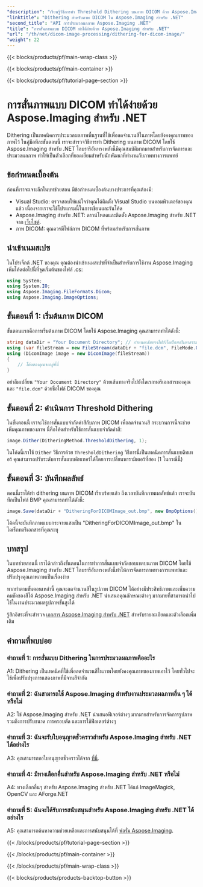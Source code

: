 ```yaml
---
"description": "เรียนรู้วิธีการทำ Threshold Dithering บนภาพ DICOM ด้วย Aspose.Imaging สำหรับ .NET ปรับปรุงคุณภาพของภาพและลดจานสีได้อย่างง่ายดาย"
"linktitle": "Dithering สำหรับภาพ DICOM ใน Aspose.Imaging สำหรับ .NET"
"second_title": "API การประมวลผลภาพ Aspose.Imaging .NET"
"title": "การสั่นภาพแบบ DICOM ทำได้ง่ายด้วย Aspose.Imaging สำหรับ .NET"
"url": "/th/net/dicom-image-processing/dithering-for-dicom-image/"
"weight": 22
---
```


{{< blocks/products/pf/main-wrap-class >}}

{{< blocks/products/pf/main-container >}}

{{< blocks/products/pf/tutorial-page-section >}}

# การสั่นภาพแบบ DICOM ทำได้ง่ายด้วย Aspose.Imaging สำหรับ .NET

Dithering เป็นเทคนิคการประมวลผลภาพพื้นฐานที่ใช้เพื่อลดจำนวนสีในภาพโดยยังคงคุณภาพของภาพไว้ ในคู่มือทีละขั้นตอนนี้ เราจะสำรวจวิธีการทำ Dithering บนภาพ DICOM โดยใช้ Aspose.Imaging สำหรับ .NET ไลบรารีอันทรงพลังนี้มีคุณสมบัติมากมายสำหรับการจัดการและประมวลผลภาพ ทำให้เป็นตัวเลือกที่ยอดเยี่ยมสำหรับนักพัฒนาที่ทำงานกับภาพทางการแพทย์ 

## ข้อกำหนดเบื้องต้น

ก่อนที่เราจะเจาะลึกในบทช่วยสอน มีข้อกำหนดเบื้องต้นบางประการที่คุณต้องมี:

- Visual Studio: ตรวจสอบให้แน่ใจว่าคุณได้ติดตั้ง Visual Studio บนคอมพิวเตอร์ของคุณแล้ว เนื่องจากเราจะใช้โปรแกรมนี้ในการเขียนและรันโค้ด
- Aspose.Imaging สำหรับ .NET: ดาวน์โหลดและติดตั้ง Aspose.Imaging สำหรับ .NET จาก [เว็บไซต์](https://releases-aspose.com/imaging/net/).
- ภาพ DICOM: คุณควรมีไฟล์ภาพ DICOM ที่พร้อมสำหรับการสั่นภาพ

## นำเข้าเนมสเปซ

ในโปรเจ็กต์ .NET ของคุณ คุณต้องนำเข้าเนมสเปซที่จำเป็นสำหรับการใช้งาน Aspose.Imaging เพิ่มโค้ดต่อไปนี้ที่จุดเริ่มต้นของไฟล์ .cs:

```csharp
using System;
using System.IO;
using Aspose.Imaging.FileFormats.Dicom;
using Aspose.Imaging.ImageOptions;
```

## ขั้นตอนที่ 1: เริ่มต้นภาพ DICOM

ขั้นตอนแรกคือการเริ่มต้นภาพ DICOM โดยใช้ Aspose.Imaging คุณสามารถทำได้ดังนี้:

```csharp
string dataDir = "Your Document Directory"; // กำหนดเส้นทางไปยังไดเร็กทอรีเอกสารของคุณ
using (var fileStream = new FileStream(dataDir + "file.dcm", FileMode.Open, FileAccess.Read))
using (DicomImage image = new DicomImage(fileStream))
{
    // โค้ดของคุณจะอยู่ที่นี่
}
```

อย่าลืมเปลี่ยน `"Your Document Directory"` ด้วยเส้นทางจริงไปยังไดเรกทอรีเอกสารของคุณและ `"file.dcm"` ด้วยชื่อไฟล์ DICOM ของคุณ

## ขั้นตอนที่ 2: ดำเนินการ Threshold Dithering

ในขั้นตอนนี้ เราจะใช้การสั่นแบบจำกัดค่าสีกับภาพ DICOM เพื่อลดจำนวนสี กระบวนการนี้จะช่วยเพิ่มคุณภาพของภาพ นี่คือโค้ดสำหรับใช้การสั่นแบบจำกัดค่าสี:

```csharp
image.Dither(DitheringMethod.ThresholdDithering, 1);
```

ในโค้ดนี้เราใช้ `Dither` วิธีการด้วย `ThresholdDithering` วิธีการนี้เป็นเทคนิคการสั่นแบบดิทเทอร์ คุณสามารถปรับระดับการสั่นแบบดิทเทอร์ได้โดยการเปลี่ยนพารามิเตอร์ที่สอง (1 ในกรณีนี้)

## ขั้นตอนที่ 3: บันทึกผลลัพธ์

ตอนนี้เราได้ทำ dithering บนภาพ DICOM เรียบร้อยแล้ว ถึงเวลาบันทึกภาพผลลัพธ์แล้ว เราจะบันทึกเป็นไฟล์ BMP คุณสามารถทำได้ดังนี้:

```csharp
image.Save(dataDir + "DitheringForDICOMImage_out.bmp", new BmpOptions());
```

โค้ดนี้จะบันทึกภาพแบบกระจายแสงเป็น "DitheringForDICOMImage_out.bmp" ในไดเร็กทอรีเอกสารที่คุณระบุ

## บทสรุป

ในบทช่วยสอนนี้ เราได้กล่าวถึงขั้นตอนในการทำการสั่นแบบจำกัดขอบเขตบนภาพ DICOM โดยใช้ Aspose.Imaging สำหรับ .NET ไลบรารีอันทรงพลังนี้ทำให้การจัดการภาพทางการแพทย์และปรับปรุงคุณภาพภาพเป็นเรื่องง่าย

หากทำตามขั้นตอนเหล่านี้ คุณจะลดจำนวนสีในรูปภาพ DICOM ได้อย่างมีประสิทธิภาพและเพิ่มความคมชัดของสีได้ Aspose.Imaging สำหรับ .NET นำเสนอคุณลักษณะต่างๆ มากมายที่สามารถนำไปใช้ในงานประมวลผลรูปภาพขั้นสูงได้

รู้สึกอิสระที่จะสำรวจ [เอกสาร Aspose.Imaging สำหรับ .NET](https://reference.aspose.com/imaging/net/) สำหรับรายละเอียดและตัวเลือกเพิ่มเติม

## คำถามที่พบบ่อย

### คำถามที่ 1: การสั่นแบบ Dithering ในการประมวลผลภาพคืออะไร

A1: Dithering เป็นเทคนิคที่ใช้เพื่อลดจำนวนสีในภาพโดยยังคงคุณภาพของภาพเอาไว้ โดยทั่วไปจะใช้เพื่อปรับปรุงการแสดงภาพที่มีจานสีจำกัด

### คำถามที่ 2: ฉันสามารถใช้ Aspose.Imaging สำหรับงานประมวลผลภาพอื่น ๆ ได้หรือไม่

A2: ใช่ Aspose.Imaging สำหรับ .NET นำเสนอฟีเจอร์ต่างๆ มากมายสำหรับการจัดการรูปภาพ รวมถึงการปรับขนาด การครอบตัด และการใช้ฟิลเตอร์ต่างๆ

### คำถามที่ 3: ฉันจะรับใบอนุญาตชั่วคราวสำหรับ Aspose.Imaging สำหรับ .NET ได้อย่างไร

A3: คุณสามารถขอใบอนุญาตชั่วคราวได้จาก [ที่นี่](https://purchase-aspose.com/temporary-license/).

### คำถามที่ 4: มีทางเลือกอื่นสำหรับ Aspose.Imaging สำหรับ .NET หรือไม่

A4: ทางเลือกอื่นๆ สำหรับ Aspose.Imaging สำหรับ .NET ได้แก่ ImageMagick, OpenCV และ AForge.NET

### คำถามที่ 5: ฉันจะได้รับการสนับสนุนสำหรับ Aspose.Imaging สำหรับ .NET ได้อย่างไร

A5: คุณสามารถค้นหาความช่วยเหลือและการสนับสนุนได้ที่ [ฟอรั่ม Aspose.Imaging](https://forum-aspose.com/).

{{< /blocks/products/pf/tutorial-page-section >}}

{{< /blocks/products/pf/main-container >}}

{{< /blocks/products/pf/main-wrap-class >}}

{{< blocks/products/products-backtop-button >}}
